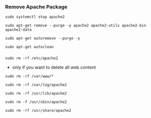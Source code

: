 ### Remove Apache Package
```
sudo systemctl stop apache2
```
```
sudo apt-get remove --purge -y apache2 apache2-utils apache2-bin apache2-data
```
```
sudo apt-get autoremove --purge -y
```
```
sudo apt-get autoclean
```
###
```
sudo rm -rf /etc/apache2
```
- only if you want to delete all web content
```
sudo rm -rf /var/www/*       
```
```
sudo rm -rf /var/log/apache2
```
```
sudo rm -rf /usr/lib/apache2
```
```
sudo rm -f /usr/sbin/apache2
```
```
sudo rm -rf /usr/share/apache2
```